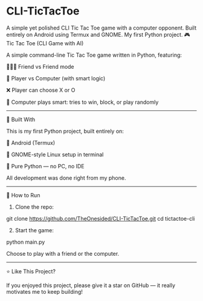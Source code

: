 # CLI-TicTacToe
A simple yet polished CLI Tic Tac Toe game with a computer opponent. Built entirely on Android using Termux and GNOME. My first Python project.
🎮 Tic Tac Toe (CLI Game with AI)

A simple command-line Tic Tac Toe game written in Python, featuring:

🧑‍🤝‍🧑 Friend vs Friend mode

🤖 Player vs Computer (with smart logic)

❌ Player can choose X or O

🧠 Computer plays smart: tries to win, block, or play randomly



---

🔧 Built With

This is my first Python project, built entirely on:

📱 Android (Termux)

🐧 GNOME-style Linux setup in terminal

🐍 Pure Python — no PC, no IDE


All development was done right from my phone.


---

🚀 How to Run

1. Clone the repo:

git clone https://github.com/TheOnesided/CLI-TicTacToe.git
cd tictactoe-cli




2. Start the game:

python main.py



Choose to play with a friend or the computer.


---

⭐ Like This Project?

If you enjoyed this project, please give it a star on GitHub — it really motivates me to keep building!

